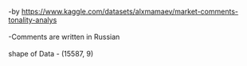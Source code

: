 -by https://www.kaggle.com/datasets/alxmamaev/market-comments-tonality-analys
<br>
<br>
-Comments are written in Russian
<br>
<br>
shape of Data - (15587, 9)

